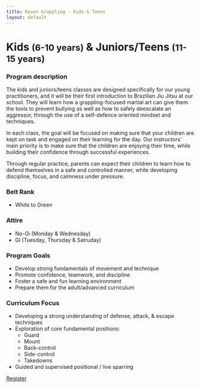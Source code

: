 ```yaml
---
title: Raven Grappling - Kids & Teens
layout: default
---
```


<div class="container py-5 px-4 p-lg-5">
  <h1>
    Kids
    <small>(6-10 years)</small>
    & Juniors/Teens
    <small>(11-15 years)</small>
  </h1>

  <h3>
    Program description
  </h3>
  <p>
    The kids and juniors/teens classes are designed specifically for our young practitioners, and it will be their first introduction to Brazilian Jiu Jitsu at our school. They will learn how a grappling-focused martial art can give them the tools to prevent bullying as well as how to safely deescalate an aggressor, through the use of a self-defence oriented mindset and techniques.
  </p>
  <p>
    In each class, the goal will be focused on making sure that your children are kept on task and engaged on their learning for the day. Our instructors' main priority is to make sure that the children are enjoying their time, while building their confidence through successful experiences.
  </p>
  <p>
    Through regular practice, parents can expect their children to learn how to defend themselves in a safe and controlled manner, while developing discipline, focus, and calmness under pressure.
  </p>

  <h3>
    Belt Rank
  </h3>
  <ul>
    <li>White to Green</li>
  </ul>

  <h3>
    Attire
  </h3>
  <ul>
    <li>No-Gi (Monday & Wednesday)</li>
    <li>Gi (Tuesday, Thursday & Satruday)</li>
  </ul>

  <h3>Program Goals</h3>
  <ul>
    <li>Develop strong fundamentals of movement and technique</li>
    <li>Promote confidence, teamwork, and discipline</li>
    <li>Foster a safe and fun learning environment</li>
    <li>Prepare them for the adult/advanced curriculum</li>
  </ul>

  <h3>
    Curriculum Focus
  </h3>
  <ul>
    <li>Developing a strong understanding of defense, attack, & escape techniques</li>
    <li>
      Exploration of core fundamental positions:
      <ul>
        <li>Guard</li>
        <li>Mount</li>
        <li>Back-control</li>
        <li>Side-control</li>
        <li>Takedowns</li>
      </ul>
    </li>
    <li>Guided and supervised positional / live sparring</li>
  </ul>
  <a href="/memberships" class="rg-button">Register</a>
</div>
